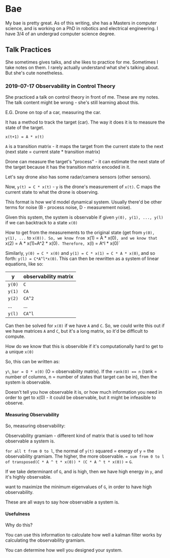 # Bae

My bae is pretty great. As of this writing, she has a Masters in computer science, and is working on a PhD in robotics and electrical engineering. I have 3/4 of an undergrad computer science degree.

## Talk Practices

She sometimes gives talks, and she likes to practice for me. Sometimes I take notes on them. I rarely actually understand what she's talking about. But she's cute nonetheless.

### 2019-07-17 Observability in Control Theory

She practiced a talk on control theory in front of me. These are my notes. The talk content might be wrong - she's still learning about this.

E.G. Drone on top of a car, measuring the car.

It has a method to track the target (car). The way it does it is to measure the state of the target.

`x(t+1) = A * x(t)`

`A` is a transition matrix - it maps the target from the current state to the next (next state = current state * transition matrix)

Drone can measure the target's "process" - it can estimate the next state of the target because it has the transition matrix encoded in it.

Let's say drone also has some radar/camera sensors (other sensors).

Now, `y(t) = C * x(t)` - `y` is the drone's measurement of `x(t)`. C maps the current state to what the drone is observing.

This format is how we'd model dynamical system. Usually there'd be other terms for noise (B - process noise, D - measurement noise).

Given this system, the system is observable if given `y(0), y(1), ..., y(l)` if we can backtrack to a state `x(0)`

How to get from the measurements to the original state (get from `y(0), y(1), ...` to `x(0)). So, we know from `x(1) = A * x(0)`, and we know that `x(2) = A * x(1)` = `A^2 * x(0)`. Therefore, `x(l) = A^l * x(0)`

Similarly, `y(0) = C * x(0)` and `y(1) = C * x(1) = C * A * x(0)`, and so forth: `y(l) = C*A^l*x(0)`. This can then be rewritten as a system of linear equations, like so:

| y      | observability matrix |
|--------|--------|
| `y(0)` | `C`    |
| `y(1)` | `CA`   |
| `y(2)` | `CA^2` |
| ...    | ...    |
| `y(l)` | `CA^l` |

Can then be solved for `x(0)` if we have `A` and `C`. So, we could write this out if we have matrices `A` and `C`, but it's a long matrix, so it'd be difficult to compute.

How do we know that this is observible if it's computationally hard to get to a unique `x(0)`

So, this can be written as:

`y\_bar = O * x(0)` (O = observability matrix). If the `rank(O) == n` (rank = number of columns, n = number of states that target can be in), then the system is observable.

Doesn't tell you how observable it is, or how much information you need in order to get to x(0) - it could be observable, but it might be infeasible to observe.

#### Measuring Observability

So, measuring observability:

Observability gramiam - different kind of matrix that is used to tell how observable a system is.

`for all t from 0 to l`, the normal of `y(t)` squared = energy of `y` = the observability gramiam. The higher, the more observable.
`= sum from 0 to l of transposed(C * A ^ t * x(0)) * (C * A ^ t * x(0))` = `G`.

If we take determinant of `G`, and is high, then we have high energy in `y`, and it's highly observable.

want to maximize the minimum eigenvalues of `G`, in order to have high observability.

These are all ways to say how observable a system is.

#### Usefulness

Why do this?

You can use this information to calculate how well a kalman filter works by calculating the observability gramiam.

You can determine how well you designed your system.
